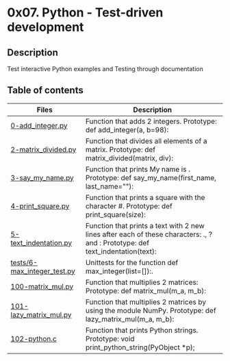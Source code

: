 # 0x07. Python - Test-driven development

## Description
Test interactive Python examples and Testing through documentation

## Table of contents

Files | Description
----------- | -----------
[0-add_integer.py](./0-add_integer.py) | Function that adds 2 integers. Prototype: def add_integer(a, b=98):
[2-matrix_divided.py](./2-matrix_divided.py) | Function that divides all elements of a matrix. Prototype: def matrix_divided(matrix, div):
[3-say_my_name.py](./3-say_my_name.py) | Function that prints My name is <first name> <last name>. Prototype: def say_my_name(first_name, last_name=""):
[4-print_square.py](./4-print_square.py) | Function that prints a square with the character #. Prototype: def print_square(size):
[5-text_indentation.py](./5-text_indentation.py) | Function that prints a text with 2 new lines after each of these characters: ., ? and : Prototype: def text_indentation(text):
[tests/6-max_integer_test.py](./tests/6-max_integer_test.py) | Unittests for the function def max_integer(list=[]):.
[100-matrix_mul.py](./100-matrix_mul.py) | Function that multiplies 2 matrices: Prototype: def matrix_mul(m_a, m_b):
[101-lazy_matrix_mul.py](./101-lazy_matrix_mul.py) | Function that multiplies 2 matrices by using the module NumPy. Prototype: def lazy_matrix_mul(m_a, m_b):
[102-python.c](./102-python.c) | Function that prints Python strings. Prototype: void print_python_string(PyObject *p);

